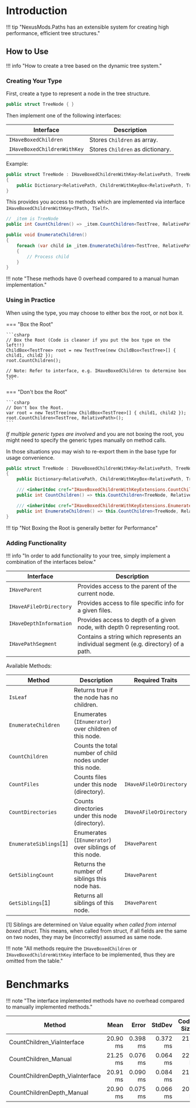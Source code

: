 # Introduction

!!! tip "NexusMods.Paths has an extensible system for creating high performance, efficient tree structures."

## How to Use

!!! info "How to create a tree based on the dynamic tree system."

### Creating Your Type

First, create a type to represent a node in the tree structure.

```csharp
public struct TreeNode { }
```

Then implement one of the following interfaces:

| Interface                   | Description                      |
|-----------------------------|----------------------------------|
| `IHaveBoxedChildren`        | Stores `Children` as array.      |
| `IHaveBoxedChildrenWithKey` | Stores `Children` as dictionary. |

Example:

```csharp
public struct TreeNode : IHaveBoxedChildrenWithKey<RelativePath, TreeNode>
{
    public Dictionary<RelativePath, ChildrenWithKeyBox<RelativePath, TreeNode>> Children { get; }
}
```

This provides you access to methods which are implemented via interface `IHaveBoxedChildrenWithKey<TPath, TSelf>`.

```csharp
// _item is TreeNode
public int CountChildren() => _item.CountChildren<TestTree, RelativePath>();

public void EnumerateChildren()
{
    foreach (var child in _item.EnumerateChildren<TestTree, RelativePath>())
    {
        // Process child
    }
}
```

!!! note "These methods have 0 overhead compared to a manual human implementation."

### Using in Practice

When using the type, you may choose to either box the root, or not box it.

=== "Box the Root"

    ```csharp
    // Box the Root (Code is cleaner if you put the box type on the left!!)
    ChildBox<TestTree> root = new TestTree(new ChildBox<TestTree>[] { child1, child2 });
    root.CountChildren();

    // Note: Refer to interface, e.g. IHaveBoxedChildren to determine box type.
    ```

=== "Don't box the Root"

    ```csharp
    // Don't box the Root.
    var root = new TestTree(new ChildBox<TestTree>[] { child1, child2 });
    root.CountChildren<TestTree, RelativePath>();
    ```

*If multiple generic types are involved* and you are not boxing the root, you might need to specify the generic types manually on method calls.  

In those situations you may wish to re-export them in the base type for usage convenience.  

```csharp
public struct TreeNode : IHaveBoxedChildrenWithKey<RelativePath, TreeNode>
{
    public Dictionary<RelativePath, ChildrenWithKeyBox<RelativePath, TreeNode>> Children { get; }

    /// <inheritdoc cref="IHaveBoxedChildrenWithKeyExtensions.CountChildren{TSelf,TKey}"/>
    public int CountChildren() => this.CountChildren<TreeNode, RelativePath>();

    /// <inheritdoc cref="IHaveBoxedChildrenWithKeyExtensions.EnumerateChildren{TSelf,TKey}"/>
    public int EnumerateChildren() => this.CountChildren<TreeNode, RelativePath>();
}
```

!!! tip "Not Boxing the Root is generally better for Performance"

### Adding Functionality 

!!! info "In order to add functionality to your tree, simply implement a combination of the interfaces below."

| Interface                   | Description                                                                          |
|-----------------------------|--------------------------------------------------------------------------------------|
| `IHaveParent`               | Provides access to the parent of the current node.                                   |
| `IHaveAFileOrDirectory`     | Provides access to file specific info for a given files.                             |
| `IHaveDepthInformation`     | Provides access to depth of a given node, with depth 0 representing root.            |
| `IHavePathSegment`          | Contains a string which represents an individual segment (e.g. directory) of a path. |

Available Methods:

| Method                 | Description                                             | Required Traits         |
|------------------------|---------------------------------------------------------|-------------------------|
| `IsLeaf`               | Returns true if the node has no children.               |                         |
| `EnumerateChildren`    | Enumerates (`IEnumerator`) over children of this node.  |                         |
| `CountChildren`        | Counts the total number of child nodes under this node. |                         |
| `CountFiles`           | Counts files under this node (directory).               | `IHaveAFileOrDirectory` |
| `CountDirectories`     | Counts directories under this node (directory).         | `IHaveAFileOrDirectory` | 
| `EnumerateSiblings`[1] | Enumerates (`IEnumerator`) over siblings of this node.  | `IHaveParent`           |
| `GetSiblingCount`      | Returns the number of siblings this node has.           | `IHaveParent`           |
| `GetSiblings`[1]       | Returns all siblings of this node.                      | `IHaveParent`           |

[1] Siblings are determined on Value equality *when called from internal boxed struct*. This means, when called from struct, if all fields are the same on two nodes, they may be (incorrectly) assumed as same node.

!!! note "All methods require the `IHaveBoxedChildren` or `IHaveBoxedChildrenWithKey` interface to be implemented, thus they are omitted from the table."

# Benchmarks

!!! note "The interface implemented methods have no overhead compared to manually implemented methods."

| Method                          |     Mean |    Error |   StdDev | Code Size |
|---------------------------------|---------:|---------:|---------:|----------:|
| CountChildren_ViaInterface      | 20.90 ms | 0.398 ms | 0.372 ms |     215 B |
| CountChildren_Manual            | 21.25 ms | 0.076 ms | 0.064 ms |     229 B |
| CountChildrenDepth_ViaInterface | 20.91 ms | 0.090 ms | 0.084 ms |     212 B |
| CountChildrenDepth_Manual       | 20.90 ms | 0.075 ms | 0.066 ms |     206 B |
